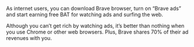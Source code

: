 As internet users, you can download Brave browser, turn on “Brave ads” and start earning free BAT for watching ads and surfing the web.

 

Although you can’t get rich by watching ads, it’s better than nothing when you use Chrome or other web browsers. Plus, Brave shares 70% of their ad revenues with you.
